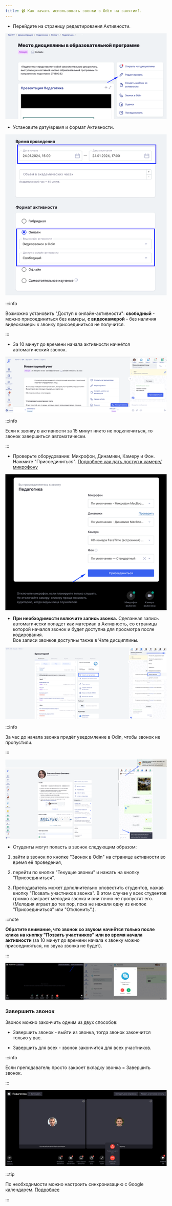 ```yaml
---
title: 📹 Как начать использовать звонки в Odin на занятии?.
---
```


-  Перейдите на страницу редактирования  Активности.

![](<./image (184).png>)

-  Установите дату/время и формат Активности.

![](<./image (182).png>)

:::info 

Возможно установить "Доступ к онлайн-активности": **свободный** - можно присоединиться без камеры,  **с видеокамерой** - без наличия видеокамеры к звонку присоединиться не получится.

:::

-  За 10 минут до времени начала активности начнётся автоматический звонок.

![](<./image (195).png>)

:::info 

Если к звонку в активности за 15 минут никто не подключиться, то звонок завершиться автоматически.

:::

-  Проверьте оборудование: Микрофон, Динамики, Камеру и Фон. Нажмите "Присоединиться". [Подробнее как дать доступ к камере/микрофону](./../../../kommunikaciya/videozvonki/kak-dat-dostup-k-kamere-i-mikrofonu-dlya-zvonkov-v-odin)

![](<./image (3) (3) (1).png>)

-  **При необходимости включите запись звонка.** Сделанная запись автоматически попадет как материал в Активность, со страницы которой начался звонок и будет доступна для просмотра после кодирования. \
   Все записи звонков доступны также в Чате дисциплины.

![](<./image (193).png>)

:::info 

За час до начала звонка придёт уведомление в Odin, чтобы звонок не пропустили.

:::

![](<./image (194).png>)

-  Студенты могут попасть в звонок следующим образом:

1. зайти в звонок по кнопке  "Звонок в Odin" на странице активности во время её проведения,

2. перейти по кнопке "Текущие звонки" и нажать на кнопку "Присоединиться".

3. Преподаватель может дополнительно оповестить студентов, нажав кнопку "Позвать участников звонка". В этом случае у всех студентов громко заиграет мелодия звонка и они точно не пропустят его. (Мелодия играет до тех пор, пока не нажали одну из кнопок "Присоединиться" или "Отклонить".).

:::note 

**Обратите внимание, что звонок со звуком начнётся только после клика на кнопку "Позвать участников" или во время начала активности** (за 10 минут до времени начала к звонку можно присоединяться, но звука звонка не будет).

:::

![](<./image (5) (1) (2).png>)

### Завершить звонок

Звонок можно закончить одним из двух способов:

-  Завершить звонок - выйти из звонка, тогда звонок закончится только у вас.

-  Завершить для всех -  звонок закончится для всех участников.

:::info 

Если преподаватель просто закроет вкладку звонка = Завершить звонок.

:::

![](<./image (3) (1) (1) (2) (1).png>)

:::tip 

По необходимости можно настроить синхронизацию с  Google календарем. [Подробнее](./../../nastroika-sinkhronizacii-s-google-kalendarem)

:::